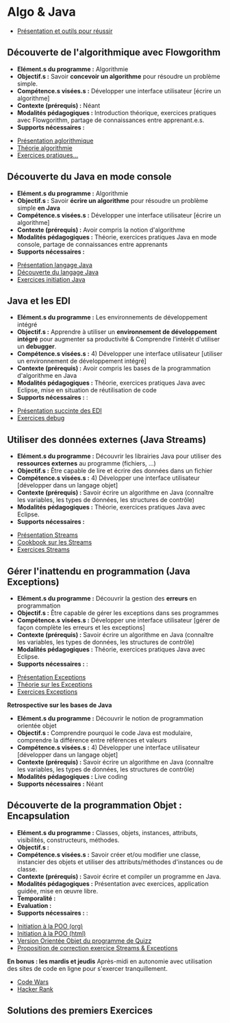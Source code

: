 # Algo & Java

- [Présentation et outils pour réussir](../presentation/tools_to_suceed.html)

## Découverte de l'algorithmique avec Flowgorithm

* **Elément.s du programme :** Algorithmie
* **Objectif.s :** Savoir **concevoir un algorithme** pour résoudre un problème simple.
* **Compétence.s visées.s :** Développer une interface utilisateur [écrire un algorithme]
* **Contexte (prérequis) :** Néant
* **Modalités pédagogiques :** Introduction théorique, exercices pratiques avec Flowgorithm, partage de connaissances entre apprenant.e.s.
* **Supports nécessaires :**

- [Présentation aglorithmique](../presentation/algo_basics.html)
- [Théorie algorithmie](../course/algo_basics.md)
- [Exercices pratiques...](../exercices/algo_basics_ex.md)

## Découverte du Java en mode console

* **Elément.s du programme :** Algorithmie
* **Objectif.s :** Savoir **écrire un algorithme** pour résoudre un problème simple **en Java**
* **Compétence.s visées.s :** Développer une interface utilisateur [écrire un algorithme]
* **Contexte (prérequis) :** Avoir compris la notion d'algorithme
* **Modalités pédagogiques :** Théorie, exercices pratiques Java en mode console, partage de connaissances entre apprenants
* **Supports nécessaires :**

- [Présentation langage Java](../presentation/Algorithmique_Java.html)
- [Découverte du langage Java](../../1-bases/README.md)
- [Exercices initiation Java](../../1-bases/exercices.md)



##  Java et les EDI

* **Elément.s du programme :** Les environnements de développement intégré
* **Objectif.s :** Apprendre à utiliser un **environnement de développement intégré** pour augmenter sa productivité & Comprendre l’intérêt d'utiliser un **debugger**.
* **Compétence.s visées.s :** 4) Développer une interface utilisateur [utiliser un environnement de développement intégré]
* **Contexte (prérequis) :** Avoir compris les bases de la programmation d'algorithme en Java
* **Modalités pédagogiques :** Théorie, exercices pratiques Java avec Eclipse, mise en situation de réutilisation de code
* **Supports nécessaires :** :

- [Présentation succinte des EDI](../course/algo_java_edi.md)
- [Exercices debug](../exercices/algo_java_debug_ex.md)

## Utiliser des données externes (Java Streams)

* **Elément.s du programme :** Découvrir les librairies Java pour utiliser des **ressources externes** au programme (fichiers, ...)
* **Objectif.s :** Être capable de lire et écrire des données dans un fichier
* **Compétence.s visées.s :** 4) Développer une interface utilisateur [développer dans un langage objet]
* **Contexte (prérequis) :** Savoir écrire un algorithme en Java (connaître les variables, les types de données, les structures de contrôle)
* **Modalités pédagogiques :** Théorie, exercices pratiques Java avec Eclipse.
* **Supports nécessaires :**

- [Présentation Streams](../presentation/java_streams.html)
- [Cookbook sur les Streams](../course/java_streams.md)
- [Exercices Streams](../exercices/java_streams_ex.md)

## Gérer l'inattendu en programmation (Java Exceptions)

* **Elément.s du programme :** Découvrir la gestion des **erreurs** en programmation
* **Objectif.s :** Être capable de gérer les exceptions dans ses programmes
* **Compétence.s visées.s :** Développer une interface utilisateur [gérer de façon complète les erreurs et les exceptions]
* **Contexte (prérequis) :** Savoir écrire un algorithme en Java (connaître les variables, les types de données, les structures de contrôle)
* **Modalités pédagogiques :** Théorie, exercices pratiques Java avec Eclipse.
* **Supports nécessaires :** :

- [Présentation Exceptions](../presentation/java_exceptions.html)
- [Théorie sur les Exceptions](../../../java2/exception/exceptions.md)
- [Exercices Exceptions]()


**Retrospective sur les bases de Java**
* **Elément.s du programme :** Découvrir le notion de programmation orientée objet
* **Objectif.s :** Comprendre pourquoi le code Java est modulaire, comprendre la différence entre références et valeurs
* **Compétence.s visées.s :** 4) Développer une interface utilisateur [développer dans un langage objet]
* **Contexte (prérequis) :** Savoir écrire un algorithme en Java (connaître les variables, les types de données, les structures de contrôle)
* **Modalités pédagogiques :** Live coding
* **Supports nécessaires :** Néant

## Découverte de la programmation Objet : Encapsulation
* **Elément.s du programme :** Classes, objets, instances, attributs, visibilités, constructeurs, méthodes.
* **Objectif.s :**
* **Compétence.s visées.s :** Savoir créer et/ou modifier une classe, instancier des objets et utiliser des attributs/méthodes d'instances ou de classe.
* **Contexte (prérequis) :** Savoir écrire et compiler un programme en Java.
* **Modalités pédagogiques :** Présentation avec exercices, application guidée, mise en œuvre libre.
* **Temporalité :** 
* **Evaluation :** 
* **Supports nécessaires :** :

- [Initiation à la POO (org)](../course/Initiation_POO.org)
- [Initiation à la POO (html)](../presentation/Initiation_POO.html)
- [Version Orientée Objet du programme de Quizz](../resources/initiation_poo)
- [Proposition de correction exercice Streams & Exceptions](../resources/java_streams/FoodDB.java)

**En bonus : les mardis et jeudis** Après-midi en autonomie avec utilisation des sites de code en ligne pour s'exercer tranquillement.

- [Code Wars](https://www.codewars.com)
- [Hacker Rank](https://www.hackerrank.com)

## Solutions des premiers Exercices

